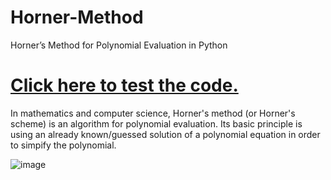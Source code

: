 # Horner-Method
Horner’s Method for Polynomial Evaluation in Python

# [Click here to test the code.](https://replit.com/@IM1419/Horner-Method#main.py)

In mathematics and computer science, Horner's method (or Horner's scheme) is an algorithm for polynomial evaluation.
Its basic principle is using an already known/guessed solution of a polynomial equation in order to simpify the polynomial.

![image](https://user-images.githubusercontent.com/114011447/201598336-8ae1aec6-4c5e-42dc-a8ac-2974c49ce722.png)
